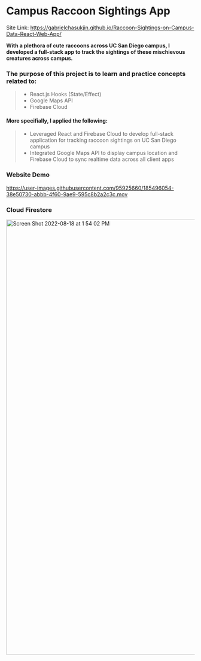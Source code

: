 # Campus Raccoon Sightings App
Site Link: https://gabrielchasukjin.github.io/Raccoon-Sightings-on-Campus-Data-React-Web-App/

**With a plethora of cute raccoons across UC San Diego campus, I developed a full-stack app to track the sightings of these mischievous creatures across campus.** 

### The purpose of this project is to learn and practice concepts related to:
> - React.js Hooks (State/Effect)
> - Google Maps API 
> - Firebase Cloud 
> 
#### More specifially, I applied the following:  
> - Leveraged React and Firebase Cloud to develop full-stack application for tracking raccoon sightings on UC San Diego campus
> - Integrated Google Maps API to display campus location and Firebase Cloud to sync realtime data across all client apps 

### Website Demo
https://user-images.githubusercontent.com/95925660/185496054-38e50730-abbb-4f60-9ae9-595c8b2a2c3c.mov

### Cloud Firestore
<img width="1164" alt="Screen Shot 2022-08-18 at 1 54 02 PM" src="https://user-images.githubusercontent.com/95925660/185492855-8cd4943f-c1eb-46ab-964c-941fddd3d76e.png">
